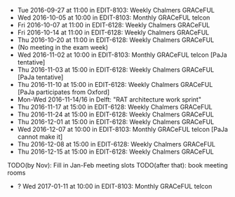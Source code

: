 * Tue 2016-09-27 at 11:00 in EDIT-8103: Weekly Chalmers GRACeFUL
* Wed 2016-10-05 at 10:00 in EDIT-8103: Monthly GRACeFUL telcon
* Fri 2016-10-07 at 11:00 in EDIT-6128: Weekly Chalmers GRACeFUL
* Fri 2016-10-14 at 11:00 in EDIT-6128: Weekly Chalmers GRACeFUL
* Thu 2016-10-20 at 11:00 in EDIT-6128: Weekly Chalmers GRACeFUL
* (No meeting in the exam week)
* Wed 2016-11-02 at 10:00 in EDIT-8103: Monthly GRACeFUL telcon [PaJa tentative]
* Thu 2016-11-03 at 15:00 in EDIT-6128: Weekly Chalmers GRACeFUL [PaJa tentative]
* Thu 2016-11-10 at 15:00 in EDIT-6128: Weekly Chalmers GRACeFUL [PaJa participates from Oxford]
* Mon-Wed 2016-11-14/16 in Delft: "RAT architecture work sprint"
* Thu 2016-11-17 at 15:00 in EDIT-6128: Weekly Chalmers GRACeFUL
* Thu 2016-11-24 at 15:00 in EDIT-6128: Weekly Chalmers GRACeFUL
* Thu 2016-12-01 at 15:00 in EDIT-6128: Weekly Chalmers GRACeFUL
* Wed 2016-12-07 at 10:00 in EDIT-8103: Monthly GRACeFUL telcon [PaJa cannot make it]
* Thu 2016-12-08 at 15:00 in EDIT-6128: Weekly Chalmers GRACeFUL
* Thu 2016-12-15 at 15:00 in EDIT-6128: Weekly Chalmers GRACeFUL

TODO(by Nov): Fill in Jan-Feb meeting slots
TODO(after that): book meeting rooms

* ? Wed 2017-01-11 at 10:00 in EDIT-8103: Monthly GRACeFUL telcon

